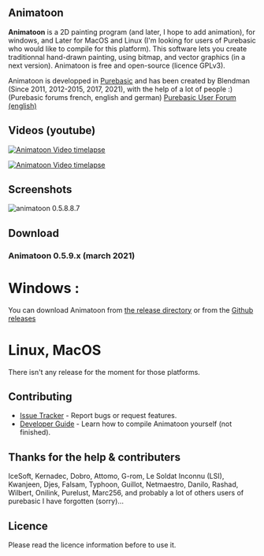 ## Animatoon


**Animatoon** is a 2D painting program (and later, I hope to add animation), for windows, and Later for MacOS and Linux (I'm looking for users of Purebasic who would like to compile for this platform). This software lets you create traditionnal hand-drawn painting, using bitmap, and vector graphics (in a next version). Animatoon is free and open-source (licence GPLv3).

Animatoon is developped in [Purebasic][1] and has been created by Blendman (Since 2011, 2012-2015, 2017, 2021), with the help of a lot of people :) (Purebasic forums french, english and german) [Purebasic User Forum (english)][2]


## Videos (youtube)

[![Animatoon Video timelapse](https://img.youtube.com/vi/jCmOMTAC71c/0.jpg)](https://www.youtube.com/watch?v=jCmOMTAC71c)

[![Animatoon Video timelapse](https://img.youtube.com/vi/yJ53QH3yxfQ/0.jpg)](https://www.youtube.com/watch?v=yJ53QH3yxfQ)


## Screenshots

![animatoon 0.5.8.8.7](https://github.com/blendman/animatoon/blob/main/screenshots/animatoon0.588.7.jpg)


## Download ###

### Animatoon 0.5.9.x (march 2021)

# Windows : 
You can download Animatoon from [the release directory][release directory (windows)] or from the [Github releases][gh-release] 

[release directory (windows)]: https://github.com/blendman/animatoon/tree/main/_release/windows

[gh-release]: https://github.com/blendman/animatoon/releases


# Linux, MacOS
There isn't any release for the moment for those platforms.





## Contributing

* [Issue Tracker](https://github.com/blendman/Animatoon/issues) - Report bugs or request features.
* [Developer Guide](https://github.com/blendman/Animatoon/wiki) - Learn how to compile Animatoon yourself (not finished).


## Thanks for the help & contributers

IceSoft, Kernadec, Dobro, Attomo, G-rom, Le Soldat Inconnu (LSI), Kwanjeen, Djes, Falsam, Typhoon, Guillot, Netmaestro, Danilo, Rashad, Wilbert, Onilink, Purelust, Marc256, and probably a lot of others users of purebasic I have forgotten (sorry)...


## Licence

Please read the licence information before to use it.

[1]: https://www.purebasic.com/ "Purebasic official site"
[2]: https://www.purebasic.fr/english/viewtopic.php?f=27&p=567423&sid=d2ab2ef1b4791efa754739aefafe21c4#p567423 "Purebasic User Forum (english)"
